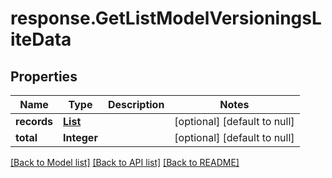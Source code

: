 # response.GetListModelVersioningsLiteData
## Properties

| Name | Type | Description | Notes |
|------------ | ------------- | ------------- | -------------|
| **records** | [**List**](models.ModelVersioningGroupLite.md) |  | [optional] [default to null] |
| **total** | **Integer** |  | [optional] [default to null] |

[[Back to Model list]](../README.md#documentation-for-models) [[Back to API list]](../README.md#documentation-for-api-endpoints) [[Back to README]](../README.md)

